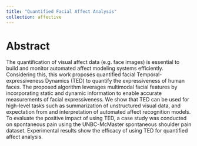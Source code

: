```yaml
---
title: "Quantified Facial Affect Analysis"
collection: affective
---
```


# Abstract
The quantification of visual affect data (e.g. face images) is essential to build and monitor automated affect modeling systems efficiently. Considering this, this work proposes quantified facial Temporal-expressiveness Dynamics (TED) to quantify the expressiveness of human faces. The proposed algorithm leverages multimodal facial features by incorporating static and dynamic information to enable accurate measurements of facial expressiveness. We show that TED can be used for high-level tasks such as summarization of unstructured visual data, and expectation from and interpretation of automated affect recognition models. To evaluate the positive impact of using TED, a case study was conducted on spontaneous pain using the UNBC-McMaster spontaneous shoulder pain dataset. Experimental results show the efficacy of using TED for quantified affect analysis.